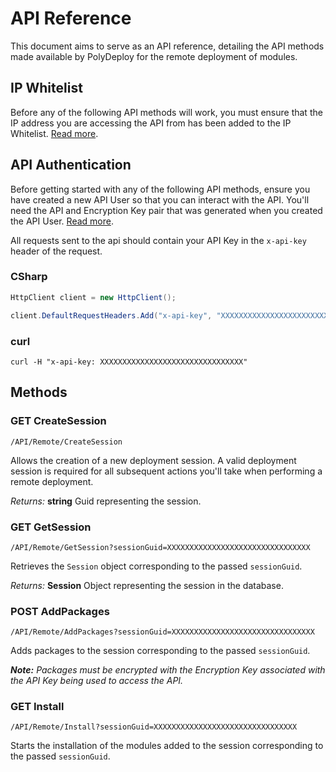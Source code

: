 # API Reference
This document aims to serve as an API reference, detailing the API methods made available by PolyDeploy for the remote deployment of modules.

## IP Whitelist
Before any of the following API methods will work, you must ensure that the IP address you are accessing the API from has been added to the IP Whitelist. [Read more][ip-whitelist].

## API Authentication
Before getting started with any of the following API methods, ensure you have created a new API User so that you can interact with the API. You'll need the API and Encryption Key pair that was generated when you created the API User. [Read more][api-users].

All requests sent to the api should contain your API Key in the `x-api-key` header of the request.

### CSharp
```csharp
HttpClient client = new HttpClient();

client.DefaultRequestHeaders.Add("x-api-key", "XXXXXXXXXXXXXXXXXXXXXXXXXXXXXXXX");
```

### curl
```curl
curl -H "x-api-key: XXXXXXXXXXXXXXXXXXXXXXXXXXXXXXXX"
```

## Methods

### GET CreateSession
`/API/Remote/CreateSession`

Allows the creation of a new deployment session. A valid deployment session is required for all subsequent actions you'll take when performing a remote deployment.

_Returns:_ __string__ Guid representing the session.

### GET GetSession
`/API/Remote/GetSession?sessionGuid=XXXXXXXXXXXXXXXXXXXXXXXXXXXXXXXX`

Retrieves the `Session` object corresponding to the passed `sessionGuid`.

_Returns:_ __Session__ Object representing the session in the database.

### POST AddPackages
`/API/Remote/AddPackages?sessionGuid=XXXXXXXXXXXXXXXXXXXXXXXXXXXXXXXX`

Adds packages to the session corresponding to the passed `sessionGuid`.

___Note:___ _Packages must be encrypted with the Encryption Key associated with the API Key being used to access the API._

### GET Install
`/API/Remote/Install?sessionGuid=XXXXXXXXXXXXXXXXXXXXXXXXXXXXXXXX`

Starts the installation of the modules added to the session corresponding to the passed `sessionGuid`.

[ip-whitelist]: ip-whitelist.html
[api-users]: api-users.html
